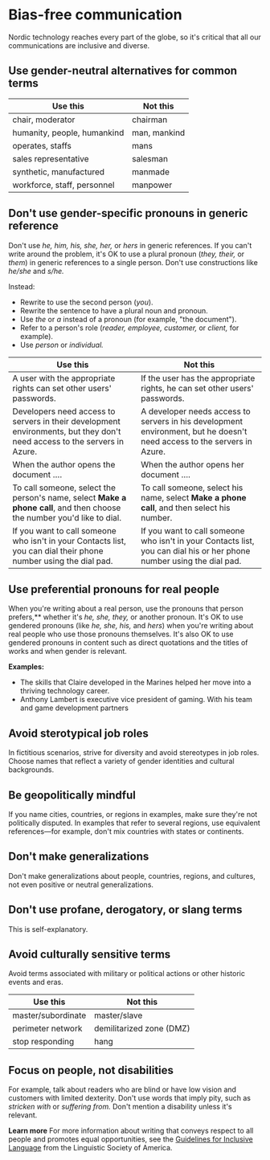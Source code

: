 # Bias-free communication

Nordic technology reaches every part of the globe, so it's critical that all our communications are inclusive and diverse.

## Use gender-neutral alternatives for common terms

|        **Use this**         | **Not this** |
| --------------------------- | ------------ |
| chair, moderator            | chairman     |
| humanity, people, humankind | man, mankind |
| operates, staffs            | mans         |
| sales representative        | salesman     |
| synthetic, manufactured     | manmade      |
| workforce, staff, personnel | manpower     |

## Don't use gender-specific pronouns in generic reference

Don't use *he, him, his, she, her,* or *hers* in generic references. If you can't write around the problem, it's OK to use a plural pronoun (*they, their,* or *them*) in generic references to a single person. Don't use constructions like *he/she* and *s/he.*

Instead:

* Rewrite to use the second person (*you*).
* Rewrite the sentence to have a plural noun and pronoun.
* Use *the* or *a* instead of a pronoun (for example, "the document").
* Refer to a person's role (*reader, employee, customer,* or *client,* for example).
* Use *person* or *individual.*

|         **Use this**         | **Not this** |
|------------------------------|--------------|
| A user with the appropriate rights can set other users' passwords. | If the user has the appropriate rights, he can set other users' passwords. |
| Developers need access to servers in their development environments, but they don't need access to the servers in Azure. | A developer needs access to servers in his development environment, but he doesn't need access to the servers in Azure. |
| When the author opens the document …. | When the author opens her document …. |
| To call someone, select the person's name, select **Make a phone call**, and then choose the number you'd like to dial. | To call someone, select his name, select **Make a phone call**, and then select his number. |
|   If you want to call someone who isn't in your Contacts list, you can dial their phone number using the dial pad. | If you want to call someone who isn't in your Contacts list, you can dial his or her phone number using the dial pad. |

## Use preferential pronouns for real people

When you're writing about a real person, use the pronouns that person prefers,** whether it's *he, she, they,* or another pronoun. It's OK to use gendered pronouns (like *he, she, his,* and *hers*) when you're writing about real people who use those pronouns themselves. It's also OK to use gendered pronouns in content such as direct quotations and the titles of works and when gender is relevant.

**Examples:**

* The skills that Claire developed in the Marines helped her move into a thriving technology career.
* Anthony Lambert is executive vice president of gaming. With his team and game development partners

## Avoid sterotypical job roles

In fictitious scenarios, strive for diversity and avoid stereotypes in job roles. Choose names that reflect a variety of gender identities and cultural backgrounds.

## Be geopolitically mindful

If you name cities, countries, or regions in examples, make sure they're not politically disputed. In examples that refer to several regions, use equivalent references—for example, don't mix countries with states or continents.

## Don't make generalizations

Don't make generalizations about people, countries, regions, and cultures, not even positive or neutral generalizations.

## Don't use profane, derogatory, or slang terms

This is self-explanatory.

## Avoid culturally sensitive terms

Avoid terms associated with military or political actions or other historic events and eras.

|    **Use this**    |       **Not this**       |
|--------------------|--------------------------|
| master/subordinate |       master/slave       |
| perimeter network  | demilitarized zone (DMZ) |
|  stop responding   |           hang           |

## Focus on people, not disabilities

For example, talk about readers who are blind or have low vision and customers with limited dexterity. Don't use words that imply pity, such as *stricken with* or *suffering from.* Don't mention a disability unless it's relevant.

**Learn more** For more information about writing that conveys respect to all people and promotes equal opportunities, see the [Guidelines for Inclusive Language](https://www.linguisticsociety.org/content/guidelines-inclusive-language "Linguistic Society of America's guidelines for inclusive language") from the Linguistic Society of America.
